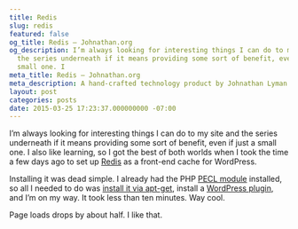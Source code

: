 ```yaml
---
title: Redis
slug: redis
featured: false
og_title: Redis – Johnathan.org
og_description: I’m always looking for interesting things I can do to my site and
  the series underneath if it means providing some sort of benefit, even if just a
  small one. I
meta_title: Redis – Johnathan.org
meta_description: A hand-crafted technology product by Johnathan Lyman
layout: post
categories: posts
date: 2015-03-25 17:23:37.000000000 -07:00
---
```


I’m always looking for interesting things I can do to my site and the series underneath if it means providing some sort of benefit, even if just a small one. I also like learning, so I got the best of both worlds when I took the time a few days ago to set up [Redis](http://redis.io) as a front-end cache for WordPress.

Installing it was dead simple. I already had the PHP [PECL module](http://pecl.php.net/package/redis) installed, so all I needed to do was [install it via apt-get](https://www.digitalocean.com/community/tutorials/how-to-install-and-use-redis), install a [WordPress plugin](https://wordpress.org/plugins/redis-cache/), and I’m on my way. It took less than ten minutes. Way cool.

Page loads drops by about half. I like that.

